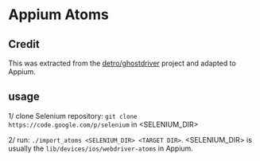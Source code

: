 # Appium Atoms

## Credit

This was extracted from the [detro/ghostdriver](https://github.com/detro/ghostdriver) project 
and adapted to Appium.

## usage

1/ clone Selenium repository: `git clone https://code.google.com/p/selenium` in <SELENIUM_DIR>

2/ run: `./import_atoms <SELENIUM_DIR> <TARGET DIR>`. <SELENIUM_DIR> is usually the
`lib/devices/ios/webdriver-atoms` in Appium.

